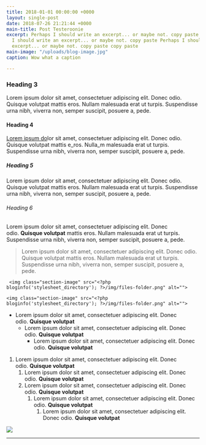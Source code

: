 ```yaml
---
title: 2018-01-01 00:00:00 +0000
layout: single-post
date: 2018-07-26 21:21:44 +0000
main-title: Post Testeroonie
excerpt: Perhaps I should write an excerpt... or maybe not. copy paste copy Perhaps
  I should write an excerpt... or maybe not. copy paste Perhaps I should write an
  excerpt... or maybe not. copy paste copy paste
main-image: "/uploads/blog-image.jpg"
caption: Wow what a caption

---
```

### Heading 3

Lorem ipsum dolor sit amet, consectetuer adipiscing elit. Donec odio. Quisque volutpat mattis eros. Nullam malesuada erat ut turpis. Suspendisse urna nibh, viverra non, semper suscipit, posuere a, pede.

#### Heading 4

[Lorem ipsum do](https://sel8vwjylze2la.preview.forestry.io/projects/6-project-six/google.com "Google")lor sit amet, consectetuer adipiscing elit. Donec odio. Quisque volutpat mattis e_ros. Nulla_m malesuada erat ut turpis. Suspendisse urna nibh, viverra non, semper suscipit, posuere a, pede.

##### Heading 5

Lorem ipsum dolor sit amet, consectetuer adipiscing elit. Donec odio. Quisque volutpat mattis eros. Nullam malesuada erat ut turpis. Suspendisse urna nibh, viverra non, semper suscipit, posuere a, pede.

###### Heading 6

Lorem ipsum dolor sit amet, consectetuer adipiscing elit. Donec odio. **Quisque volutpat** mattis eros. Nullam malesuada erat ut turpis. Suspendisse urna nibh, viverra non, semper suscipit, posuere a, pede.

> Lorem ipsum dolor sit amet, consectetuer adipiscing elit. Donec odio. Quisque volutpat mattis eros. Nullam malesuada erat ut turpis. Suspendisse urna nibh, viverra non, semper suscipit, posuere a, pede.

     <img class="section-image" src="<?php bloginfo('stylesheet_directory'); ?>/img/files-folder.png" alt="">
    

`<img class="section-image" src="<?php bloginfo('stylesheet_directory'); ?>/img/files-folder.png" alt="">`

* Lorem ipsum dolor sit amet, consectetuer adipiscing elit. Donec odio. **Quisque volutpat**
  * Lorem ipsum dolor sit amet, consectetuer adipiscing elit. Donec odio. **Quisque volutpat**
    * Lorem ipsum dolor sit amet, consectetuer adipiscing elit. Donec odio. **Quisque volutpat**

1. Lorem ipsum dolor sit amet, consectetuer adipiscing elit. Donec odio. **Quisque volutpat**
   1. Lorem ipsum dolor sit amet, consectetuer adipiscing elit. Donec odio. **Quisque volutpat**
   2. Lorem ipsum dolor sit amet, consectetuer adipiscing elit. Donec odio. **Quisque volutpat**
      1. Lorem ipsum dolor sit amet, consectetuer adipiscing elit. Donec odio. **Quisque volutpat**
         1. Lorem ipsum dolor sit amet, consectetuer adipiscing elit. Donec odio. **Quisque volutpat**

![](https://sel8vwjylze2la.preview.forestry.io/uploads/main-image.jpg)

***